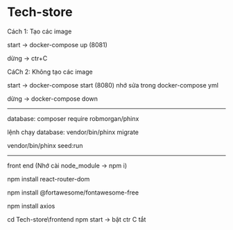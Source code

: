 # Tech-store

Cách 1: Tạo các image

start -> docker-compose up (8081)

dừng -> ctr+C

CáCh 2: Không tạo các image

start -> docker-compose start (8080) nhớ sửa trong docker-compose yml

dừng -> docker-compose down

---

database:
composer require robmorgan/phinx

lệnh chạy database:
vendor/bin/phinx migrate

vendor/bin/phinx seed:run

---

front end (Nhớ cài node_module -> npm i)

npm install react-router-dom

npm install @fortawesome/fontawesome-free

npm install axios

cd Tech-store\frontend
npm start -> bật
ctr C tắt
